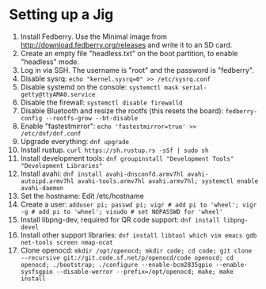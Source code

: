 Setting up a Jig
================

1. Install Fedberry.  Use the Minimal image from http://download.fedberry.org/releases and write it to an SD card.
1. Create an empty file "headless.txt" on the boot partition, to enable "headless" mode.
1. Log in via SSH.  The username is "root" and the password is "fedberry".
1. Disable sysrq: `echo "kernel.sysrq=0" >> /etc/sysrq.conf`
1. Disable systemd on the console: `systemctl mask serial-getty@ttyAMA0.service`
1. Disable the firewall: `systemctl disable firewalld`
1. Disable Bluetooth and resize the rootfs (this resets the board): `fedberry-config --rootfs-grow --bt-disable`
1. Enable "fastestmirror": `echo 'fastestmirror=true' >> /etc/dnf/dnf.conf`
1. Upgrade everything: `dnf upgrade`
1. Install rustup.  `curl https://sh.rustup.rs -sSf | sudo sh`
1. Install development tools: `dnf groupinstall "Development Tools" "Development Libraries"`
1. Install avahi: `dnf install avahi-dnsconfd.armv7hl avahi-autoipd.armv7hl avahi-tools.armv7hl avahi.armv7hl; systemctl enable avahi-daemon`
1. Set the hostname: Edit /etc/hostname
1. Create a user: `adduser pi; passwd pi; vigr # add pi to 'wheel'; vigr -g # add pi to 'wheel'; visudo # set NOPASSWD for 'wheel'`
1. Install libpng-dev, required for QR code support: `dnf install libpng-devel`
1. Install other support libraries: `dnf install libtool which vim emacs gdb net-tools screen nmap-ncat`
1. Clone openocd: `mkdir /opt/openocd; mkdir code; cd code; git clone --recursive git://git.code.sf.net/p/openocd/code openocd; cd openocd; ./bootstrap; ./configure --enable-bcm2835gpio --enable-sysfsgpio --disable-werror --prefix=/opt/openocd; make; make install`
